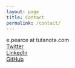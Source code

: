 ```yaml
---
layout: page
title: Contact
permalink: /contact/
---
```

e.pearce at tutanota.com  
[Twitter](http://twitter.com/ediepearce2501)  
[LinkedIn](https://www.linkedin.com/in/edie-pearce/)  
[GitHub](https://github.com/eadpearce)
